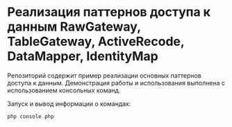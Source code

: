 # Реализация паттернов доступа к данным RawGateway, TableGateway, ActiveRecode, DataMapper, IdentityMap

Репозиторий содержит пример реализации основных паттернов доступа к данным. Демонстрация 
работы и использования выполнена с использованием консольных команд.

Запуск и вывод информации о командах:
```php
php console.php
```